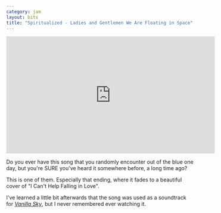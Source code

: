 ```yaml
---
category: jam
layout: bits
title: "Spiritualized - Ladies and Gentlemen We Are Floating in Space"
---
```


<iframe width="560" height="315" src="https://www.youtube-nocookie.com/embed/p47V3w4m1yg" frameborder="0" allowfullscreen></iframe>

Do you ever have this song that you randomly encounter out of the blue one day, but you're SURE you've heard it somewhere before, a long time ago?

This is one of them. Especially that ending, where it fades to a beautiful cover of "I Can't Help Falling in Love".

I've learned a little bit afterwards that the song was used as a soundtrack for [*Vanilla Sky*](https://en.wikipedia.org/wiki/Vanilla_Sky), but I never remembered ever watching it.
